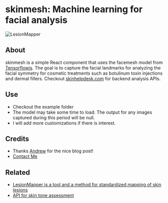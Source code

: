 # skinmesh: Machine learning for facial analysis

![LesionMapper](https://github.com/dermatologist/skinmesh/raw/develop/notes/skinmesh.png)

## About

skinmesh is a simple React component that uses the facemesh model from [Tensorflowjs](https://www.tensorflow.org/js). The goal is to capture the facial landmarks for analyzing the facial symmetry for cosmetic treatments such as botulinum toxin injections and dermal fillers. Checkout [skinhelpdesk.com](https://skinhelpdesk.com) for backend analysis APIs.

## Use
* Checkout the example folder
* The model may take some time to load. The output for any images captured during this period will be null.
* I will add more customizations if there is interest.

## Credits
* Thanks [Andrew](https://blog.logrocket.com/responsive-camera-component-react-hooks/) for the nice blog post!
* [Contact Me](https://nuchange.ca)

## Related
* [LesionMapper is a tool and a method for standardized mapping of skin lesions](https://github.com/dermatologist/lesion-mapper)
* [API for skin tone assessment](https://rapidapi.com/eapenbp/api/skinhelpdesk)

